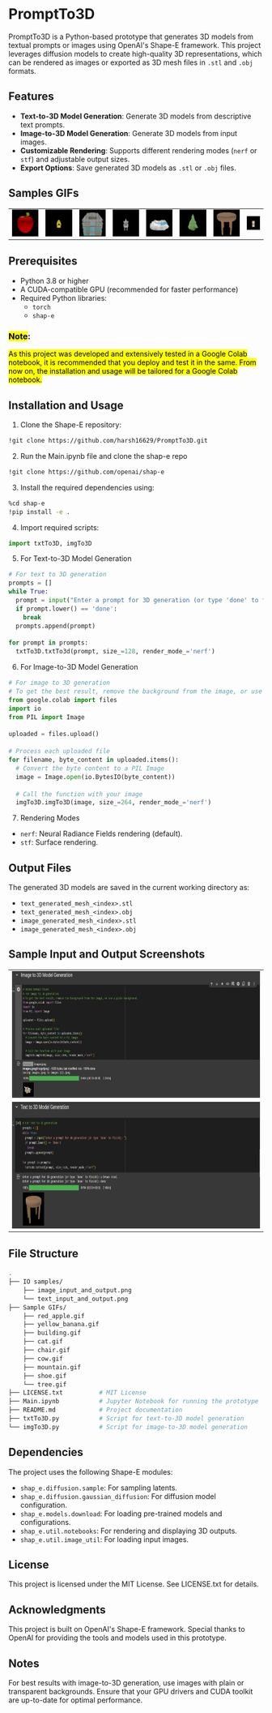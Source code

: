 # PromptTo3D

PromptTo3D is a Python-based prototype that generates 3D models from textual prompts or images using OpenAI's Shape-E framework. This project leverages diffusion models to create high-quality 3D representations, which can be rendered as images or exported as 3D mesh files in `.stl` and `.obj` formats.

## Features

- **Text-to-3D Model Generation**: Generate 3D models from descriptive text prompts.
- **Image-to-3D Model Generation**: Generate 3D models from input images.
- **Customizable Rendering**: Supports different rendering modes (`nerf` or `stf`) and adjustable output sizes.
- **Export Options**: Save generated 3D models as `.stl` or `.obj` files.

## Samples GIFs

<table>
    <body>
        <tr>
            <td align="center">
                <img src="Sample GIFs/red_apple.gif" alt="A red apple">
            </td>
            <td align="center">
                <img src="Sample GIFs/yellow_banana.gif" alt="A yellow banana">
            </td align="center">
            <td align="center">
                <img src="Sample GIFs/building.gif" alt="A building">
            </td>
            <td align="center">
                <img src="Sample GIFs/cat.gif" alt="A cat">
            </td>
            <td align="center">
                <img src="Sample GIFs/mountain.gif" alt="A mountain">
            </td>
            <td align="center">
                <img src="Sample GIFs/tree.gif" alt="A tree">
            </td>
            <td align="center">
                <img src="Sample GIFs/chair.gif" alt="A chair">
            </td>
            <td align="center">
                <img src="Sample GIFs/cow.gif" alt="A cow">
            </td>
        </tr>
    </body>
</table>

## Prerequisites

- Python 3.8 or higher
- A CUDA-compatible GPU (recommended for faster performance)
- Required Python libraries:
  - `torch`
  - `shap-e`

### <mark>**Note**</mark>: 
<mark>As this project was developed and extensively tested in a Google Colab notebook, it is recommended that you deploy and test it in the same.
From now on, the installation and usage will be tailored for a Google Colab notebook.</mark>

## Installation and Usage

1. Clone the Shape-E repository:
```bash
!git clone https://github.com/harsh16629/PromptTo3D.git
```

2. Run the Main.ipynb file and clone the shap-e repo 
```bash
!git clone https://github.com/openai/shap-e 
```

3. Install the required dependencies using:
```bash
%cd shap-e             
!pip install -e .
```

4. Import required scripts:
```python
import txtTo3D, imgTo3D
```
5. For Text-to-3D Model Generation
```python
# For text to 3D generation
prompts = []
while True:
  prompt = input("Enter a prompt for 3D generation (or type 'done' to finish): ")
  if prompt.lower() == 'done':
    break
  prompts.append(prompt)

for prompt in prompts:
  txtTo3D.txtTo3d(prompt, size_=128, render_mode_='nerf')
```
6.  For Image-to-3D Model Generation
```python
# For image to 3D generation
# To get the best result, remove the background from the image, or use a plain background.
from google.colab import files
import io
from PIL import Image

uploaded = files.upload()

# Process each uploaded file
for filename, byte_content in uploaded.items():
  # Convert the byte content to a PIL Image
  image = Image.open(io.BytesIO(byte_content))

  # Call the function with your image
  imgTo3D.imgTo3D(image, size_=264, render_mode_='nerf')
```
7. Rendering Modes
- `nerf`: Neural Radiance Fields rendering (default).
- `stf`: Surface rendering.

## Output Files
The generated 3D models are saved in the current working directory as:

- `text_generated_mesh_<index>.stl`
- `text_generated_mesh_<index>.obj`
- `image_generated_mesh_<index>.stl`
- `image_generated_mesh_<index>.obj`

## Sample Input and Output Screenshots

<table>
  <tr>
    <td><img src="IO samples\image_input_and_output.png" width="800" height="250"></td>
  </tr>
  <tr>
    <td><img src="IO samples\text_input_and_output.png" width="800" height="250"></td>
  </tr>
</table>

## File Structure
```bash
.
├── IO samples/
    ├── image_input_and_output.png
    └── text_input_and_output.png
├── Sample GIFs/
    ├── red_apple.gif
    ├── yellow_banana.gif
    ├── building.gif
    ├── cat.gif
    ├── chair.gif
    ├── cow.gif
    ├── mountain.gif
    ├── shoe.gif
    └── tree.gif
├── LICENSE.txt          # MIT License
├── Main.ipynb           # Jupyter Notebook for running the prototype
├── README.md            # Project documentation
├── txtTo3D.py           # Script for text-to-3D model generation
└── imgTo3D.py           # Script for image-to-3D model generation
```
## Dependencies
The project uses the following Shape-E modules:

- `shap_e.diffusion.sample`: For sampling latents.
- `shap_e.diffusion.gaussian_diffusion`: For diffusion model configuration.
- `shap_e.models.download`: For loading pre-trained models and configurations.
- `shap_e.util.notebooks`: For rendering and displaying 3D outputs.
- `shap_e.util.image_util`: For loading input images.

## License
This project is licensed under the MIT License. See LICENSE.txt for details.

## Acknowledgments
This project is built on OpenAI's Shape-E framework. Special thanks to OpenAI for providing the tools and models used in this prototype.

## Notes
For best results with image-to-3D generation, use images with plain or transparent backgrounds.
Ensure that your GPU drivers and CUDA toolkit are up-to-date for optimal performance.
